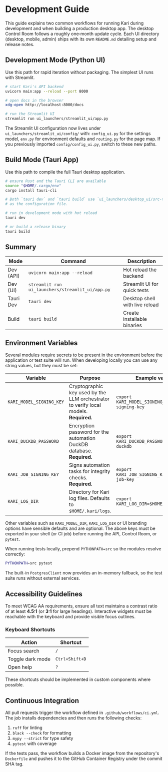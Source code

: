 # Development Guide

This guide explains two common workflows for running Kari during development and when building a production desktop app.
The desktop Control Room follows a roughly one‑month update cycle.
Each UI directory (desktop, mobile, admin) ships with its own `README.md` detailing setup and release notes.

## Development Mode (Python UI)

Use this path for rapid iteration without packaging. The simplest UI runs with Streamlit.

```bash
# start Kari's API backend
uvicorn main:app --reload --port 8000

# open docs in the browser
xdg-open http://localhost:8000/docs

# run the Streamlit UI
streamlit run ui_launchers/streamlit_ui/app.py
```
The Streamlit UI configuration now lives under
`ui_launchers/streamlit_ui/config/` with:
`config_ui.py` for the settings model,
`env.py` for environment defaults and
`routing.py` for the page map.
If you previously imported `config/config_ui.py`, switch to these new paths.

## Build Mode (Tauri App)

Use this path to compile the full Tauri desktop application.

```bash
# ensure Rust and the Tauri CLI are available
source "$HOME/.cargo/env"
cargo install tauri-cli

# Both `tauri dev` and `tauri build` use `ui_launchers/desktop_ui/src-tauri/tauri.config.json`
# as the configuration file.

# run in development mode with hot reload
tauri dev

# or build a release binary
tauri build
```

## Summary

| Mode          | Command                             | Description                         |
| ------------- | ----------------------------------- | ----------------------------------- |
| Dev (API)     | `uvicorn main:app --reload`         | Hot reload the backend              |
| Dev (UI)      | `streamlit run ui_launchers/streamlit_ui/app.py` | Streamlit UI for quick tests        |
| Tauri Dev     | `tauri dev`                         | Desktop shell with live reload      |
| Build         | `tauri build`                       | Create installable binaries         |

## Environment Variables

Several modules require secrets to be present in the environment before the
application or test suite will run. When developing locally you can use any
string values, but they must be set:

| Variable | Purpose | Example value |
| -------- | ------- | ------------- |
| `KARI_MODEL_SIGNING_KEY` | Cryptographic key used by the LLM orchestrator to verify local models. **Required.** | `export KARI_MODEL_SIGNING_KEY=test-signing-key` |
| `KARI_DUCKDB_PASSWORD` | Encryption password for the automation DuckDB database. **Required.** | `export KARI_DUCKDB_PASSWORD=test-duckdb` |
| `KARI_JOB_SIGNING_KEY` | Signs automation tasks for integrity checks. **Required.** | `export KARI_JOB_SIGNING_KEY=test-job-key` |
| `KARI_LOG_DIR` | Directory for Kari log files. Defaults to `$HOME/.kari/logs`. | `export KARI_LOG_DIR=$HOME/.kari/logs` |

Other variables such as `KARI_MODEL_DIR`, `KARI_LOG_DIR` or UI branding options
have sensible defaults and are optional. The above keys must be exported in your
shell (or CI job) before running the API, Control Room, or `pytest`.

When running tests locally, prepend `PYTHONPATH=src` so the modules resolve
correctly:

```bash
PYTHONPATH=src pytest
```

The built-in `PostgresClient` now provides an in-memory fallback, so the test
suite runs without external services.


## Accessibility Guidelines

To meet WCAG AA requirements, ensure all text maintains a contrast ratio of at least **4.5:1** (or **3:1** for large headings). Interactive widgets must be reachable with the keyboard and provide visible focus outlines.

### Keyboard Shortcuts

| Action | Shortcut |
| ------ | -------- |
| Focus search | `/` |
| Toggle dark mode | `Ctrl+Shift+D` |
| Open help | `?` |

These shortcuts should be implemented in custom components where possible.

## Continuous Integration

All pull requests trigger the workflow defined in `.github/workflows/ci.yml`.
The job installs dependencies and then runs the following checks:

1. `ruff` for linting
2. `black --check` for formatting
3. `mypy --strict` for type safety
4. `pytest` with coverage

If the tests pass, the workflow builds a Docker image from the repository's
`Dockerfile` and pushes it to the GitHub Container Registry under the commit
SHA tag.
